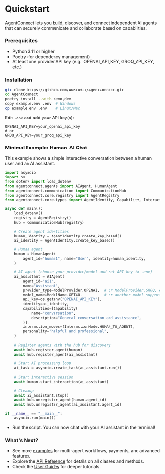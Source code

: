 # Quickstart

AgentConnect lets you build, discover, and connect independent AI agents that can securely communicate and collaborate based on capabilities.

### Prerequisites

- Python 3.11 or higher
- Poetry (for dependency management)
- At least one provider API key (e.g., OPENAI_API_KEY, GROQ_API_KEY, etc.)

### Installation

```bash
git clone https://github.com/AKKI0511/AgentConnect.git
cd AgentConnect
poetry install --with demo,dev
copy example.env .env  # Windows
cp example.env .env    # Linux/Mac
```

Edit `.env` and add your API key(s):
```
OPENAI_API_KEY=your_openai_api_key
# or
GROQ_API_KEY=your_groq_api_key
```

### Minimal Example: Human-AI Chat

This example shows a simple interactive conversation between a human user and an AI assistant.

```python
import asyncio
import os
from dotenv import load_dotenv
from agentconnect.agents import AIAgent, HumanAgent
from agentconnect.communication import CommunicationHub
from agentconnect.core.registry import AgentRegistry
from agentconnect.core.types import AgentIdentity, Capability, InteractionMode, ModelName, ModelProvider

async def main():
    load_dotenv()
    registry = AgentRegistry()
    hub = CommunicationHub(registry)

    # Create agent identities
    human_identity = AgentIdentity.create_key_based()
    ai_identity = AgentIdentity.create_key_based()

    # Human agent
    human = HumanAgent(
        agent_id="human1", name="User", identity=human_identity,
    )

    # AI agent (choose your provider/model and set API key in .env)
    ai_assistant = AIAgent(
        agent_id="ai1",
        name="Assistant",
        provider_type=ModelProvider.OPENAI,  # or ModelProvider.GROQ, etc.
        model_name=ModelName.GPT4O,          # or another model supported by your provider
        api_key=os.getenv("OPENAI_API_KEY"),
        identity=ai_identity,
        capabilities=[Capability(
            name="conversation",
            description="General conversation and assistance",
        )],
        interaction_modes=[InteractionMode.HUMAN_TO_AGENT],
        personality="helpful and professional",
    )
    
    # Register agents with the hub for discovery
    await hub.register_agent(human)
    await hub.register_agent(ai_assistant)
    
    # Start AI processing loop
    ai_task = asyncio.create_task(ai_assistant.run())
    
    # Start interactive session
    await human.start_interaction(ai_assistant)
    
    # Cleanup
    await ai_assistant.stop()
    await hub.unregister_agent(human.agent_id)
    await hub.unregister_agent(ai_assistant.agent_id)

if __name__ == "__main__":
    asyncio.run(main())
```

- Run the script. You can now chat with your AI assistant in the terminal!

### What's Next?
- See more [examples](https://akki0511.github.io/AgentConnect/examples/) for multi-agent workflows, payments, and advanced features.
- Explore the [API Reference](https://AKKI0511.github.io/AgentConnect/api/) for details on all classes and methods.
- Check the [User Guides](https://akki0511.github.io/AgentConnect/guides) for deeper tutorials. 